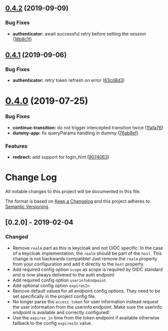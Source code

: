 ## [0.4.2](https://github.com/adfinis-sygroup/ember-simple-auth-oidc/compare/v0.4.1...v0.4.2) (2019-09-09)


### Bug Fixes

* **authenticator:** await successful retry before setting the session ([18b9c1f](https://github.com/adfinis-sygroup/ember-simple-auth-oidc/commit/18b9c1f))

## [0.4.1](https://github.com/adfinis-sygroup/ember-simple-auth-oidc/compare/v0.4.0...v0.4.1) (2019-09-06)


### Bug Fixes

* **authenticator:** retry token refresh on error ([63cd8d3](https://github.com/adfinis-sygroup/ember-simple-auth-oidc/commit/63cd8d3))

# [0.4.0](https://github.com/adfinis-sygroup/ember-simple-auth-oidc/compare/v0.3.0...v0.4.0) (2019-07-25)


### Bug Fixes

* **continue-transition:** do not trigger intercepted transition twice ([1fafa76](https://github.com/adfinis-sygroup/ember-simple-auth-oidc/commit/1fafa76))
* **dummy-app:** fix queryParams handling in dummy ([76ab8ef](https://github.com/adfinis-sygroup/ember-simple-auth-oidc/commit/76ab8ef))


### Features

* **redirect:** add support for login_hint ([9074063](https://github.com/adfinis-sygroup/ember-simple-auth-oidc/commit/9074063))

# Change Log

All notable changes to this project will be documented in this file.

The format is based on [Keep a Changelog](https://keepachangelog.com/)
and this project adheres to [Semantic Versioning](https://semver.org/).

## [0.2.0] - 2019-02-04

### Changed

- Remove `realm` part as this is keycloak and not OIDC specific. In the case
  of a keycloak implementation, the `realm` should be part of the `host`.
  This change is not backwards compatible! Just remove the `realm` property
  from your configuration and add it directly to the `host` property.
- Add required config option `scope` as scope is required by OIDC standard and
  is now always delivered to the auth endpoint
- Add required config option `userinfoEndpoint`
- Add optional config option `expiresIn`
- Remove default values for all endpoint config options. They need to be set
  specifically in the project config file.
- No longer parse the `access_token` for user information instead request the
  user information from the userinfo endpoint. Make sure the userinfo endpoint
  is available and correctly configured!
- Use the `expires_in` time from the token endpoint if available otherwise
  fallback to the config `expiresIn` value.
